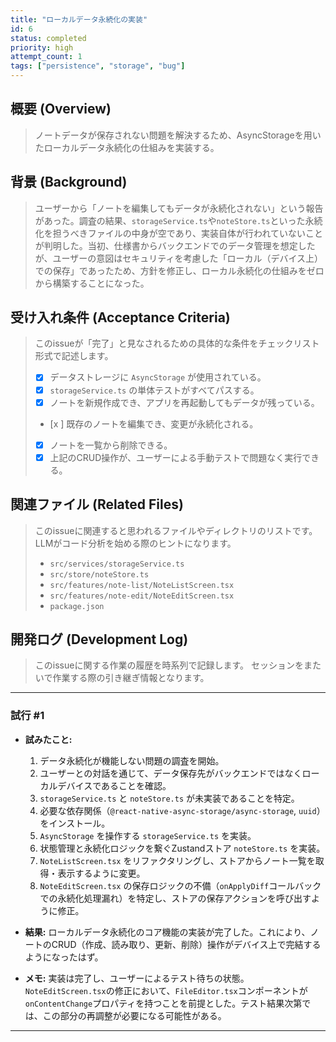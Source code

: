 ```yaml
---
title: "ローカルデータ永続化の実装"
id: 6
status: completed
priority: high
attempt_count: 1
tags: ["persistence", "storage", "bug"]
---
```


## 概要 (Overview)

> ノートデータが保存されない問題を解決するため、AsyncStorageを用いたローカルデータ永続化の仕組みを実装する。

## 背景 (Background)

> ユーザーから「ノートを編集してもデータが永続化されない」という報告があった。調査の結果、`storageService.ts`や`noteStore.ts`といった永続化を担うべきファイルの中身が空であり、実装自体が行われていないことが判明した。当初、仕様書からバックエンドでのデータ管理を想定したが、ユーザーの意図はセキュリティを考慮した「ローカル（デバイス上）での保存」であったため、方針を修正し、ローカル永続化の仕組みをゼロから構築することになった。

## 受け入れ条件 (Acceptance Criteria)

> このissueが「完了」と見なされるための具体的な条件をチェックリスト形式で記述します。
>
> - [x] データストレージに `AsyncStorage` が使用されている。
> - [x] `storageService.ts` の単体テストがすべてパスする。
> - [x] ノートを新規作成でき、アプリを再起動してもデータが残っている。
> - [x ] 既存のノートを編集でき、変更が永続化される。
> - [x] ノートを一覧から削除できる。
> - [x] 上記のCRUD操作が、ユーザーによる手動テストで問題なく実行できる。

## 関連ファイル (Related Files)

> このissueに関連すると思われるファイルやディレクトリのリストです。
> LLMがコード分析を始める際のヒントになります。
>
> - `src/services/storageService.ts`
> - `src/store/noteStore.ts`
> - `src/features/note-list/NoteListScreen.tsx`
> - `src/features/note-edit/NoteEditScreen.tsx`
> - `package.json`

## 開発ログ (Development Log)

> このissueに関する作業の履歴を時系列で記録します。
> セッションをまたいで作業する際の引き継ぎ情報となります。

---
### 試行 #1

- **試みたこと:**
    1. データ永続化が機能しない問題の調査を開始。
    2. ユーザーとの対話を通じて、データ保存先がバックエンドではなくローカルデバイスであることを確認。
    3. `storageService.ts` と `noteStore.ts` が未実装であることを特定。
    4. 必要な依存関係（`@react-native-async-storage/async-storage`, `uuid`）をインストール。
    5. `AsyncStorage` を操作する `storageService.ts` を実装。
    6. 状態管理と永続化ロジックを繋ぐZustandストア `noteStore.ts` を実装。
    7. `NoteListScreen.tsx` をリファクタリングし、ストアからノート一覧を取得・表示するように変更。
    8. `NoteEditScreen.tsx` の保存ロジックの不備（`onApplyDiff`コールバックでの永続化処理漏れ）を特定し、ストアの保存アクションを呼び出すように修正。

- **結果:**
    ローカルデータ永続化のコア機能の実装が完了した。これにより、ノートのCRUD（作成、読み取り、更新、削除）操作がデバイス上で完結するようになったはず。

- **メモ:**
    実装は完了し、ユーザーによるテスト待ちの状態。`NoteEditScreen.tsx`の修正において、`FileEditor.tsx`コンポーネントが`onContentChange`プロパティを持つことを前提とした。テスト結果次第では、この部分の再調整が必要になる可能性がある。

---
